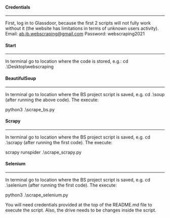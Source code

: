 #### Credentials
-----
First, log in to Glassdoor, because the first 2 scripts will not fully work without it (the website has limitations in terms of unknown users activity).
Email: ab.jb.webscraping@gmail.com
Password: webscraping2021

#### Start
-----
In terminal go to location where the code is stored, e.g.:
cd .\Desktop\webscraping

#### BeautifulSoup
-----
In terminal go to location where the BS project script is saved, e.g. cd .\soup (after running the above code). The execute:

python3 .\scrape_bs.py

#### Scrapy
-----
In terminal go to location where the BS project script is saved, e.g. cd .\scrapy (after running the first code). The execute:

scrapy runspider .\scrape_scrapy.py

#### Selenium
-----
In terminal go to location where the BS project script is saved, e.g. cd .\selenium (after running the first code). The execute:

python3 .\scrape_selenium.py

You will need credentials provided at the top of the README.md file to execute the script. Also, the drive needs to be changes inside the script.
